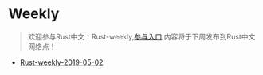 # Weekly

> 欢迎参与Rust中文：Rust-weekly,[参与入口](https://github.com/rustlang-cn/weekly/blob/master/Rust-weekly-next.md) 内容将于下周发布到Rust中文网络点！

- [Rust-weekly-2019-05-02
](http://47.104.146.58/a/free/theme/60)